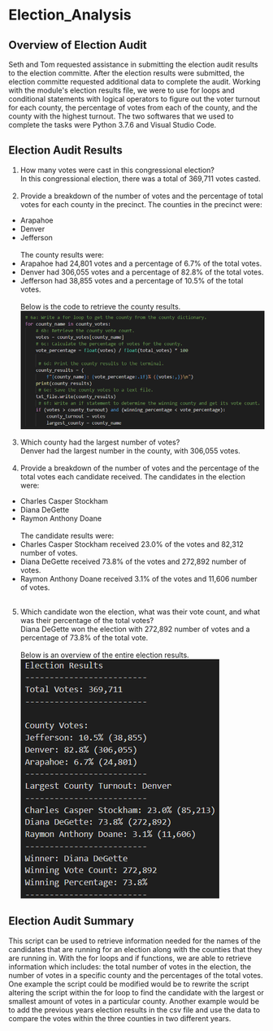 # Election_Analysis

## Overview of Election Audit 
Seth and Tom requested assistance in submitting the election audit results to the election committe. After the election results were submitted, the election committe requested
additional data to complete the audit. Working with the module's election results file, we were to use for loops and conditional statements with logical operators to figure out 
the voter turnout for each county, the percentage of votes from each of the county, and the county with the highest turnout. The two softwares that we used to complete the tasks
were Python 3.7.6 and Visual Studio Code.   
## Election Audit Results
1. How many votes were cast in this congressional election?<br/>
In this congressional election, there was a total of 369,711 votes casted.<br/><br/>
2. Provide a breakdown of the number of votes and the percentage of total votes for each county in the precinct.
The counties in the precinct were:
- Arapahoe<br/>
- Denver<br/>
- Jefferson<br/><br/>
The county results were:
- Arapahoe had 24,801 votes and a percentage of 6.7% of the total votes.</br>
- Denver had 306,055 votes and a percentage of 82.8% of the total votes.</br>
- Jefferson had 38,855 votes and a percentage of 10.5% of the total votes.</br></br>
Below is the code to retrieve the county results. 
![countyvotes](https://github.com/echuung94/Election_Analysis/blob/main/Resources/countyvotes.png)
3. Which county had the largest number of votes?<br/>
Denver had the largest number in the county, with 306,055 votes.<br/><br/>
4. Provide a breakdown of the number of votes and the percentage of the total votes each candidate received.
The candidates in the election were: 
- Charles Casper Stockham<br/>
- Diana DeGette<br/>
- Raymon Anthony Doane<br/><br/>
The candidate results were:
- Charles Casper Stockham received 23.0% of the votes and 82,312 number of votes.<br/>
- Diana DeGette received 73.8% of the votes and 272,892 number of votes.</br>
- Raymon Anthony Doane received 3.1% of the votes and 11,606 number of votes.<br/><br/>
5. Which candidate won the election, what was their vote count, and what was their percentage of the total votes?<br/>
Diana DeGette won the election with 272,892 number of votes and a percentage of 73.8% of the total vote.<br/><br/>
Below is an overview of the entire election results.<br/>
![electionresults](https://github.com/echuung94/Election_Analysis/blob/main/Resources/electionresults.png)

## Election Audit Summary
This script can be used to retrieve information needed for the names of the candidates that are running for an election along with the counties that they are
running in. With the for loops and if functions, we are able to retrieve information which includes: the total number of votes in the election, the number of votes in 
a specific county and the percentages of the total votes. One example the script could be modified would be to rewrite the script altering the script within the for loop
to find the candidate with the largest or smallest amount of votes in a particular county. Another example would be to add the previous years election results in the csv 
file and use the data to compare the votes within the three counties in two different years. 
